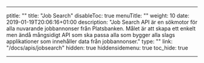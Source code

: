 
---
ptitle: ""
title: "Job Search"
disableToc: true
menuTitle: ""
weight: 10
date: 2019-01-19T20:06:16+01:00
description: "Job Search API är en sökmotor för alla nuvarande jobbannonser från Platsbanken. 
Målet är att skapa ett enkelt men ändå mångsidigt API som ska passa alla som bygger alla slags applikationer som innehåller data från jobbannonser."
type: ""
link: "/docs/apis/jobsearch"
hidden: true
hiddensidemenu: true
toc_hide: true



---


